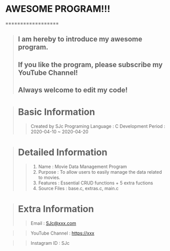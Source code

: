 # AWESOME PROGRAM!!!
==================

> ## I am hereby to introduce my awesome program.
> ## If you like the program, please subscribe my YouTube Channel!
> ## Always welcome to edit my code!

> # Basic Information
> >Created by SJc
> >Programing Language : C
> >Development Period : 2020-04-10 ~ 2020-04-20

> # Detailed Information
 > >1. Name : Movie Data Management Program
 > >2. Purpose : To allow users to easily manage the data related to movies.
 > >3. Features : Essential CRUD functions + 5 extra fuctions
 > >4. Source Files : base.c, extras.c, main.c
 
 > # Extra Information
 > >Email : <SJc@xxx.com>
 
 > >YouTube Channel : <https://xxx>
 
 > >Instagram ID : SJc
